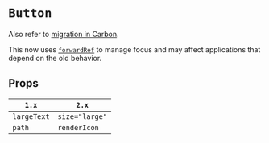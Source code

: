 # `Button`

Also refer to [migration in Carbon](https://github.com/carbon-design-system/carbon/blob/master/packages/react/src/components/Button/migrate-to-7.x.md).

This now uses [`forwardRef`](https://reactjs.org/docs/forwarding-refs.html) to manage focus and may affect applications that depend on the old behavior.

## Props

| `1.x`       | `2.x`          |
| ----------- | -------------- |
| `largeText` | `size="large"` |
| `path`      | `renderIcon`   |

